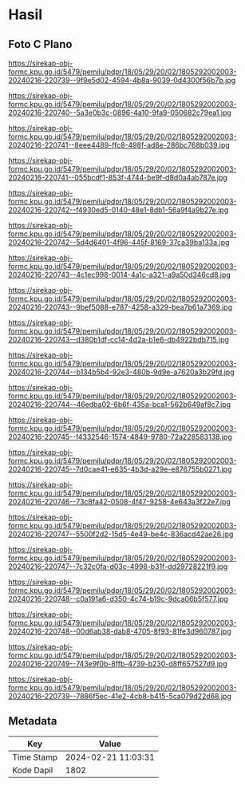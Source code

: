 # Hasil

## Foto C Plano

https://sirekap-obj-formc.kpu.go.id/5479/pemilu/pdpr/18/05/29/20/02/1805292002003-20240216-220739--9f9e5d02-4594-4b8a-9039-0d4300f56b7b.jpg

https://sirekap-obj-formc.kpu.go.id/5479/pemilu/pdpr/18/05/29/20/02/1805292002003-20240216-220740--5a3e0b3c-0896-4a10-9fa9-050682c79ea1.jpg

https://sirekap-obj-formc.kpu.go.id/5479/pemilu/pdpr/18/05/29/20/02/1805292002003-20240216-220741--8eee4489-ffc8-498f-ad8e-286bc768b039.jpg

https://sirekap-obj-formc.kpu.go.id/5479/pemilu/pdpr/18/05/29/20/02/1805292002003-20240216-220741--055bcdf1-853f-4744-be9f-d8d0a4ab787e.jpg

https://sirekap-obj-formc.kpu.go.id/5479/pemilu/pdpr/18/05/29/20/02/1805292002003-20240216-220742--f4930ed5-0140-48e1-8db1-56a9f4a9b27e.jpg

https://sirekap-obj-formc.kpu.go.id/5479/pemilu/pdpr/18/05/29/20/02/1805292002003-20240216-220742--5d4d6401-4f96-445f-8169-37ca39ba133a.jpg

https://sirekap-obj-formc.kpu.go.id/5479/pemilu/pdpr/18/05/29/20/02/1805292002003-20240216-220743--4c1ec998-0014-4a1c-a321-a9a50d346cd8.jpg

https://sirekap-obj-formc.kpu.go.id/5479/pemilu/pdpr/18/05/29/20/02/1805292002003-20240216-220743--9bef5088-e787-4258-a329-bea7b61a7369.jpg

https://sirekap-obj-formc.kpu.go.id/5479/pemilu/pdpr/18/05/29/20/02/1805292002003-20240216-220743--d380b1df-cc14-4d2a-b1e6-db4922bdb715.jpg

https://sirekap-obj-formc.kpu.go.id/5479/pemilu/pdpr/18/05/29/20/02/1805292002003-20240216-220744--b134b5b4-92e3-480b-9d9e-a7620a3b29fd.jpg

https://sirekap-obj-formc.kpu.go.id/5479/pemilu/pdpr/18/05/29/20/02/1805292002003-20240216-220744--46edba02-6b6f-435a-bca1-562b649af8c7.jpg

https://sirekap-obj-formc.kpu.go.id/5479/pemilu/pdpr/18/05/29/20/02/1805292002003-20240216-220745--f4332546-1574-4849-9780-72a228583138.jpg

https://sirekap-obj-formc.kpu.go.id/5479/pemilu/pdpr/18/05/29/20/02/1805292002003-20240216-220745--7d0cae41-e635-4b3d-a29e-e876755b0271.jpg

https://sirekap-obj-formc.kpu.go.id/5479/pemilu/pdpr/18/05/29/20/02/1805292002003-20240216-220746--73c8fa42-0508-4f47-9258-4e643a3f22e7.jpg

https://sirekap-obj-formc.kpu.go.id/5479/pemilu/pdpr/18/05/29/20/02/1805292002003-20240216-220747--5500f2d2-15d5-4e49-be4c-836acd42ae26.jpg

https://sirekap-obj-formc.kpu.go.id/5479/pemilu/pdpr/18/05/29/20/02/1805292002003-20240216-220747--7c32c0fa-d03c-4998-b31f-dd29728221f9.jpg

https://sirekap-obj-formc.kpu.go.id/5479/pemilu/pdpr/18/05/29/20/02/1805292002003-20240216-220748--c0a191a6-d350-4c74-b19c-9dca06b5f577.jpg

https://sirekap-obj-formc.kpu.go.id/5479/pemilu/pdpr/18/05/29/20/02/1805292002003-20240216-220748--00d6ab38-dab8-4705-8f93-81fe3d960787.jpg

https://sirekap-obj-formc.kpu.go.id/5479/pemilu/pdpr/18/05/29/20/02/1805292002003-20240216-220749--743e9f0b-8ffb-4739-b230-d8ff657527d9.jpg

https://sirekap-obj-formc.kpu.go.id/5479/pemilu/pdpr/18/05/29/20/02/1805292002003-20240216-220739--7886f5ec-41e2-4cb8-b415-5ca079d22d68.jpg


## Metadata

| Key        | Value               |
| ---------- | ------------------- |
| Time Stamp | 2024-02-21 11:03:31 |
| Kode Dapil | 1802                |



